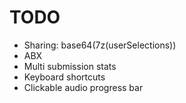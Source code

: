 # TODO
- Sharing: base64(7z(userSelections))
- ABX
- Multi submission stats
- Keyboard shortcuts
- Clickable audio progress bar 
